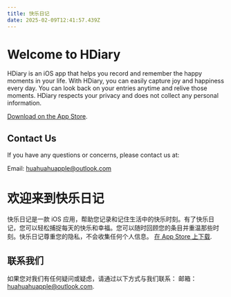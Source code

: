 ```yaml
---
title: 快乐日记
date: 2025-02-09T12:41:57.439Z
---
```


# Welcome to HDiary
HDiary is an iOS app that helps you record and remember the happy moments in your life. With HDiary, you can easily capture joy and happiness every day. You can look back on your entries anytime and relive those moments. HDiary respects your privacy and does not collect any personal information.

[Download on the App Store](https://apps.apple.com/app/6470147729).

## Contact Us
If you have any questions or concerns, please contact us at:

Email: [huahuahuapple@outlook.com](mailto:huahuahuapple@outlook.com)

# 欢迎来到快乐日记
快乐日记是一款 iOS 应用，帮助您记录和记住生活中的快乐时刻。有了快乐日记，您可以轻松捕捉每天的快乐和幸福。您可以随时回顾您的条目并重温那些时刻。快乐日记尊重您的隐私，不会收集任何个人信息。
[在 App Store 上下载](https://apps.apple.com/app/6470147729).

## 联系我们
如果您对我们有任何疑问或疑虑，请通过以下方式与我们联系：
邮箱：[huahuahuapple@outlook.com](mailto:huahuahuapple@outlook.com).
